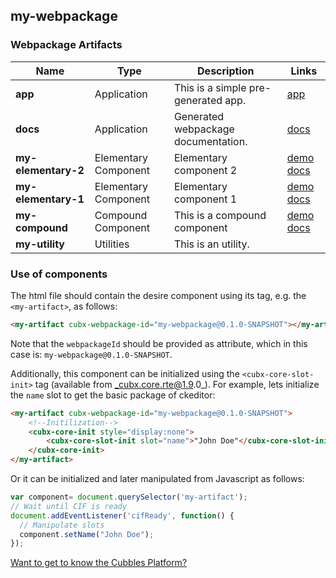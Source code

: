 ## my-webpackage

### Webpackage Artifacts
| Name | Type | Description | Links |
|---|---|---|---|
| **app** | Application | This is a simple pre-generated app. | [app](https://cubbles.world/sandbox/my-webpackage@0.1.0-SNAPSHOT/app/index.html) |
| **docs** | Application | Generated webpackage documentation. | [docs](https://cubbles.world/sandbox/my-webpackage@0.1.0-SNAPSHOT/docs/index.html) |
| **my-elementary-2** | Elementary Component | Elementary component 2 | [demo](https://cubbles.world/sandbox/my-webpackage@0.1.0-SNAPSHOT/my-elementary-2/demo/index.html) [docs](https://cubbles.world/sandbox/my-webpackage@0.1.0-SNAPSHOT/my-elementary-2/docs/index.html) |
| **my-elementary-1** | Elementary Component | Elementary component 1 | [demo](https://cubbles.world/sandbox/my-webpackage@0.1.0-SNAPSHOT/my-elementary-1/demo/index.html) [docs](https://cubbles.world/sandbox/my-webpackage@0.1.0-SNAPSHOT/my-elementary-1/docs/index.html) |
| **my-compound** | Compound Component | This is a compound component | [demo](https://cubbles.world/sandbox/my-webpackage@0.1.0-SNAPSHOT/my-compound/demo/index.html) [docs](https://cubbles.world/sandbox/my-webpackage@0.1.0-SNAPSHOT/my-compound/docs/index.html) |
| **my-utility** | Utilities | This is an utility. | |
### Use of components
The html file should contain the desire component using its tag, e.g. the `<my-artifact>`, as follows:
```html
<my-artifact cubx-webpackage-id="my-webpackage@0.1.0-SNAPSHOT"></my-artifact>
```
Note that the `webpackageId` should be provided as attribute, which in this case is: `my-webpackage@0.1.0-SNAPSHOT`.

Additionally, this component can be initialized using the `<cubx-core-slot-init>` tag (available from _cubx.core.rte@1.9.0_).
For example, lets initialize the `name` slot to get the basic package of ckeditor:

```html
<my-artifact cubx-webpackage-id="my-webpackage@0.1.0-SNAPSHOT">
    <!--Initilization-->
    <cubx-core-init style="display:none">
        <cubx-core-slot-init slot="name">"John Doe"</cubx-core-slot-init>
    </cubx-core-init>
</my-artifact>
```

Or it can be initialized and later manipulated from Javascript as follows:

```javascript
var component= document.querySelector('my-artifact');
// Wait until CIF is ready
document.addEventListener('cifReady', function() {
  // Manipulate slots
  component.setName("John Doe");
});
```

[Want to get to know the Cubbles Platform?](https://cubbles.github.io)